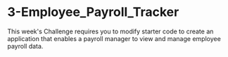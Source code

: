 # 3-Employee_Payroll_Tracker
This week's Challenge requires you to modify starter code to create an application that enables a payroll manager to view and manage employee payroll data.
